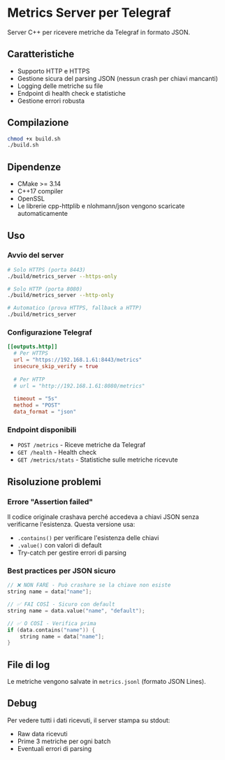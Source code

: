 # Metrics Server per Telegraf

Server C++ per ricevere metriche da Telegraf in formato JSON.

## Caratteristiche

- Supporto HTTP e HTTPS
- Gestione sicura del parsing JSON (nessun crash per chiavi mancanti)
- Logging delle metriche su file
- Endpoint di health check e statistiche
- Gestione errori robusta

## Compilazione

```bash
chmod +x build.sh
./build.sh
```

## Dipendenze

- CMake >= 3.14
- C++17 compiler
- OpenSSL
- Le librerie cpp-httplib e nlohmann/json vengono scaricate automaticamente

## Uso

### Avvio del server

```bash
# Solo HTTPS (porta 8443)
./build/metrics_server --https-only

# Solo HTTP (porta 8080)
./build/metrics_server --http-only

# Automatico (prova HTTPS, fallback a HTTP)
./build/metrics_server
```

### Configurazione Telegraf

```toml
[[outputs.http]]
  # Per HTTPS
  url = "https://192.168.1.61:8443/metrics"
  insecure_skip_verify = true
  
  # Per HTTP
  # url = "http://192.168.1.61:8080/metrics"
  
  timeout = "5s"
  method = "POST"
  data_format = "json"
```

### Endpoint disponibili

- `POST /metrics` - Riceve metriche da Telegraf
- `GET /health` - Health check
- `GET /metrics/stats` - Statistiche sulle metriche ricevute

## Risoluzione problemi

### Errore "Assertion failed"

Il codice originale crashava perché accedeva a chiavi JSON senza verificarne l'esistenza.
Questa versione usa:
- `.contains()` per verificare l'esistenza delle chiavi
- `.value()` con valori di default
- Try-catch per gestire errori di parsing

### Best practices per JSON sicuro

```cpp
// ❌ NON FARE - Può crashare se la chiave non esiste
string name = data["name"];

// ✅ FAI COSÌ - Sicuro con default
string name = data.value("name", "default");

// ✅ O COSÌ - Verifica prima
if (data.contains("name")) {
    string name = data["name"];
}
```

## File di log

Le metriche vengono salvate in `metrics.jsonl` (formato JSON Lines).

## Debug

Per vedere tutti i dati ricevuti, il server stampa su stdout:
- Raw data ricevuti
- Prime 3 metriche per ogni batch
- Eventuali errori di parsing

